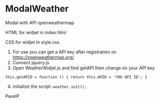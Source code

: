 # ModalWeather
Modal with API openweathermap

HTML for widjet in index.html


CSS for widjet in style.css

1) For use you can get a API key after registration  on https://openweathermap.org/
2) Connect jquery.js
3) Open WeatherWidjet.js and find getAPI then change on your API key 


``
            this.getAPID = function () {
            return this.APID = 'YOU API ID';
            }
``

4)  initialize the script: ``weather.init();``


PavelP

